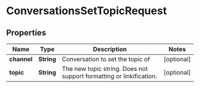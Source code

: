 

# ConversationsSetTopicRequest


## Properties

| Name | Type | Description | Notes |
|------------ | ------------- | ------------- | -------------|
|**channel** | **String** | Conversation to set the topic of |  [optional] |
|**topic** | **String** | The new topic string. Does not support formatting or linkification. |  [optional] |



